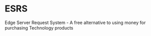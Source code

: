 # ESRS
Edge Server Request System - A free alternative to using money for purchasing Technology products
